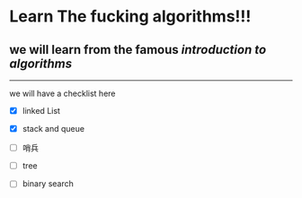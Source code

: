 # Learn The fucking algorithms!!!

##  we will learn from the famous *introduction to algorithms*
---- 
we will have a checklist here 
- [x] linked List
- [x] stack and queue
- [ ] 哨兵
- [ ] tree
- [ ] binary search

